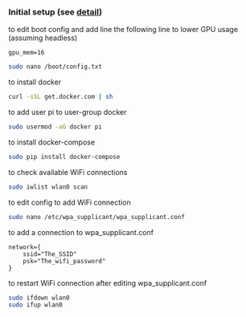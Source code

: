 ### Initial setup (see [detail](http://blog.alexellis.io/getting-started-with-docker-on-raspberry-pi/))

to edit boot config and add line the following line to lower GPU usage (assuming headless)
```
gpu_mem=16
```
```sh
sudo nano /boot/config.txt
```

to install docker
```sh
curl -sSL get.docker.com | sh
```

to add user pi to user-group docker
```sh
sudo usermod -aG docker pi
```

to install docker-compose
```sh
sudo pip install docker-compose
```

to check available WiFi connections
```sh
sudo iwlist wlan0 scan
```

to edit config to add WiFi connection
```sh
sudo nano /etc/wpa_supplicant/wpa_supplicant.conf
```

to add a connection to wpa_supplicant.conf
```
network={
    ssid="The_SSID"
    psk="The_wifi_password"
}
```

to restart WiFi connection after editing wpa_supplicant.conf
```sh
sudo ifdown wlan0
sudo ifup wlan0
```
